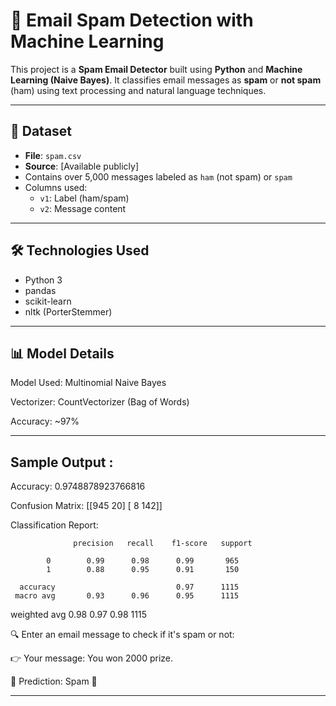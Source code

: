 # 📧 Email Spam Detection with Machine Learning

This project is a **Spam Email Detector** built using **Python** and **Machine Learning (Naive Bayes)**. It classifies email messages as **spam** or **not spam** (ham) using text processing and natural language techniques.

---

## 📂 Dataset
- **File**: `spam.csv`
- **Source**: [Available publicly]
- Contains over 5,000 messages labeled as `ham` (not spam) or `spam`
- Columns used:
  - `v1`: Label (ham/spam)
  - `v2`: Message content

---

## 🛠️ Technologies Used
- Python 3
- pandas
- scikit-learn
- nltk (PorterStemmer)

---

## 📊 Model Details
 Model Used: Multinomial Naive Bayes

 Vectorizer: CountVectorizer (Bag of Words)

 Accuracy: ~97%

---

## Sample Output :
Accuracy: 0.9748878923766816

Confusion Matrix:
 [[945  20]
 [  8 142]]

Classification Report:

                  precision   recall    f1-score   support

            0        0.99      0.98      0.99       965
            1        0.88      0.95      0.91       150

      accuracy                           0.97      1115
     macro avg       0.93      0.96      0.95      1115
  weighted avg       0.98      0.97      0.98      1115

🔍 Enter an email message to check if it's spam or not:

👉 Your message: You won 2000 prize.

📢 Prediction: Spam 🚫

---

